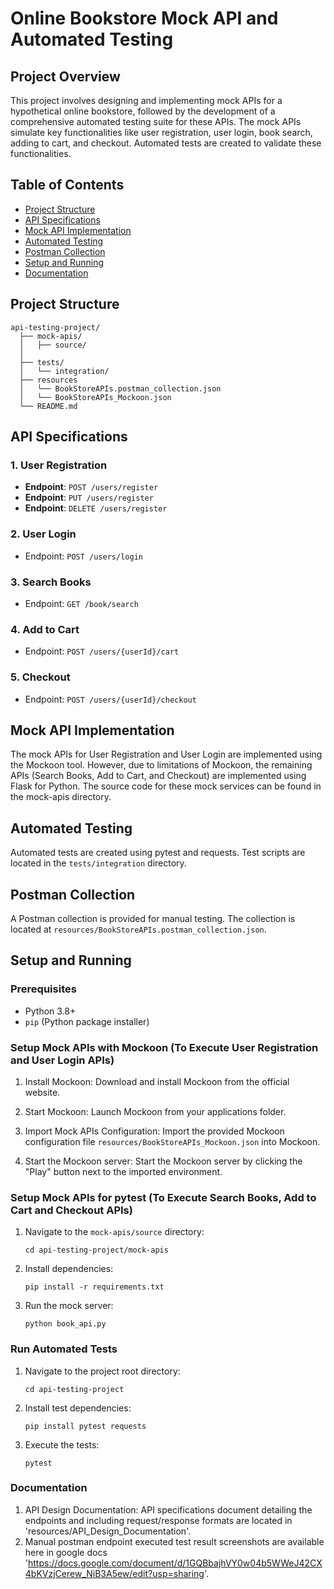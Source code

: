 # Online Bookstore Mock API and Automated Testing

## Project Overview
This project involves designing and implementing mock APIs for a hypothetical online bookstore, followed by the development of a comprehensive automated testing suite for these APIs. The mock APIs simulate key functionalities like user registration, user login, book search, adding to cart, and checkout. Automated tests are created to validate these functionalities.

## Table of Contents
- [Project Structure](#project-structure)
- [API Specifications](#api-specifications)
- [Mock API Implementation](#mock-api-implementation)
- [Automated Testing](#automated-testing)
- [Postman Collection](#postman-collection)
- [Setup and Running](#setup-and-running)
- [Documentation](#setup-and-running)

## Project Structure
```
api-testing-project/
  ├── mock-apis/
  │   ├── source/
  │   
  ├── tests/
  │   └── integration/
  ├── resources
  │   └── BookStoreAPIs.postman_collection.json
  │   └── BookStoreAPIs_Mockoon.json
  └── README.md
```

## API Specifications

### 1. User Registration
- **Endpoint**: `POST /users/register`
- **Endpoint**: `PUT /users/register`
- **Endpoint**: `DELETE /users/register`

### 2. User Login
- Endpoint: `POST /users/login`

### 3. Search Books
- Endpoint: `GET /book/search`
  
### 4. Add to Cart
- Endpoint: `POST /users/{userId}/cart`
  
### 5. Checkout
- Endpoint: `POST /users/{userId}/checkout`

  
## Mock API Implementation

The mock APIs for User Registration and User Login are implemented using the Mockoon tool. However, due to limitations of Mockoon, the remaining APIs (Search Books, Add to Cart, and Checkout) are implemented using Flask for Python. The source code for these mock services can be found in the mock-apis directory.


## Automated Testing

Automated tests are created using pytest and requests. Test scripts are located in the `tests/integration` directory.


## Postman Collection

A Postman collection is provided for manual testing. The collection is located at `resources/BookStoreAPIs.postman_collection.json`.

## Setup and Running

### Prerequisites
- Python 3.8+
- `pip` (Python package installer)

### Setup Mock APIs with Mockoon (To Execute User Registration and User Login APIs)
1. Install Mockoon:
   Download and install Mockoon from the official website.

2. Start Mockoon:
   Launch Mockoon from your applications folder.

3. Import Mock APIs Configuration: 
   Import the provided Mockoon configuration file `resources/BookStoreAPIs_Mockoon.json` into Mockoon.

6. Start the Mockoon server:
   Start the Mockoon server by clicking the "Play" button next to the imported environment.


### Setup Mock APIs for pytest (To Execute Search Books, Add to Cart and Checkout APIs)
1. Navigate to the `mock-apis/source` directory:
   ```terminal
   cd api-testing-project/mock-apis
   ```
2. Install dependencies:
   ```terminal
   pip install -r requirements.txt
   ```
3. Run the mock server:
   ```terminal
   python book_api.py
   ```

### Run Automated Tests
1. Navigate to the project root directory:
   ```terminal
   cd api-testing-project
   ```
2. Install test dependencies:
   ```terminal
   pip install pytest requests
   ```
3. Execute the tests:
   ```terminal
   pytest
   ```
### Documentation
1. API Design Documentation: API specifications document detailing the endpoints and including request/response formats are located in 'resources/API_Design_Documentation'.
2. Manual postman endpoint executed test result screenshots are available here in google docs 'https://docs.google.com/document/d/1GQBbajhVY0w04b5WWeJ42CX4bKVzjCerew_NiB3A5ew/edit?usp=sharing'.



